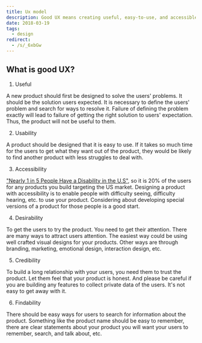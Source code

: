 ```yaml
---
title: Ux model
description: Good UX means creating useful, easy-to-use, and accessible products that attract users, build trust, and make information easy to find, ensuring a satisfying experience for all users.
date: 2018-03-19
tags:
  - design
redirect:
  - /s/_6xbGw
---
```


## What is good UX?

1. Useful

A new product should first be designed to solve the users' problems. It should be the solution users expected. It is necessary to define the users' problem and search for ways to resolve it. Failure of defining the problem exactly will lead to failure of getting the right solution to users' expectation. Thus, the product will not be useful to them.

2. Usability

A product should be designed that it is easy to use. If it takes so much time for the users to get what they want out of the product, they would be likely to find another product with less struggles to deal with.

3. Accessibility

["Nearly 1 in 5 People Have a Disability in the U.S"](https://www.census.gov/newsroom/releases/archives/miscellaneous/cb12-134.html), so it is 20% of the users for any products you build targeting the US market. Designing a product with accessibility is to enable people with difficulty seeing, difficulty hearing, etc. to use your product. Considering about developing special versions of a product for those people is a good start.

4. Desirability

To get the users to try the product. You need to get their attention. There are many ways to attract users attention. The easiest way could be using well crafted visual designs for your products. Other ways are through branding, marketing, emotional design, interaction design, etc.

5. Credibility

To build a long relationship with your users, you need them to trust the product. Let them feel that your product is honest. And please be careful if you are building any features to collect private data of the users. It's not easy to get away with it.

6. Findability

There should be easy ways for users to search for information about the product. Something like the product name should be easy to remember, there are clear statements about your product you will want your users to remember, search, and talk about, etc.
